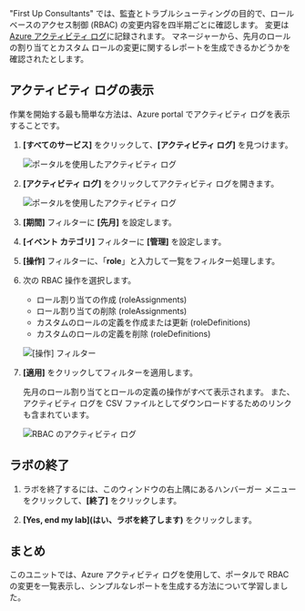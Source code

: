 "First Up Consultants" では、監査とトラブルシューティングの目的で、ロール ベースのアクセス制御 (RBAC) の変更内容を四半期ごとに確認します。 変更は [Azure アクティビティ ログ](/azure/monitoring-and-diagnostics/monitoring-overview-activity-logs)に記録されます。 マネージャーから、先月のロールの割り当てとカスタム ロールの変更に関するレポートを生成できるかどうかを確認されたとします。

## <a name="view-activity-logs"></a>アクティビティ ログの表示

作業を開始する最も簡単な方法は、Azure portal でアクティビティ ログを表示することです。

1. **[すべてのサービス]** をクリックして、**[アクティビティ ログ]** を見つけます。

    ![ポータルを使用したアクティビティ ログ](../media/6-all-services-activity-log.png)

1. **[アクティビティ ログ]** をクリックしてアクティビティ ログを開きます。

    ![ポータルを使用したアクティビティ ログ](../media/6-activity-log-portal.png)

1. **[期間]** フィルターに **[先月]** を設定します。

1. **[イベント カテゴリ]** フィルターに **[管理]** を設定します。

1. **[操作]** フィルターに、「**role**」と入力して一覧をフィルター処理します。

1. 次の RBAC 操作を選択します。

    - ロール割り当ての作成 (roleAssignments)
    - ロール割り当ての削除 (roleAssignments)
    - カスタムのロールの定義を作成または更新 (roleDefinitions)
    - カスタムのロールの定義を削除 (roleDefinitions)

    ![[操作] フィルター](../media/6-operation-filter.png)

1. **[適用]** をクリックしてフィルターを適用します。

    先月のロール割り当てとロールの定義の操作がすべて表示されます。 また、アクティビティ ログを CSV ファイルとしてダウンロードするためのリンクも含まれています。

    ![RBAC のアクティビティ ログ](../media/6-activity-log-portal-filter.png)

## <a name="end-lab"></a>ラボの終了

1. ラボを終了するには、このウィンドウの右上隅にあるハンバーガー メニューをクリックして、**[終了]** をクリックします。

1. **[Yes, end my lab]\(はい、ラボを終了します\)** をクリックします。

## <a name="summary"></a>まとめ

このユニットでは、Azure アクティビティ ログを使用して、ポータルで RBAC の変更を一覧表示し、シンプルなレポートを生成する方法について学習しました。
